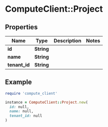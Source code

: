 # ComputeClient::Project

## Properties

| Name | Type | Description | Notes |
| ---- | ---- | ----------- | ----- |
| **id** | **String** |  |  |
| **name** | **String** |  |  |
| **tenant_id** | **String** |  |  |

## Example

```ruby
require 'compute_client'

instance = ComputeClient::Project.new(
  id: null,
  name: null,
  tenant_id: null
)
```

